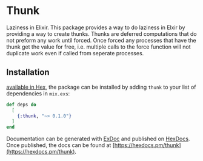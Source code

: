 # Thunk

Laziness in Elixir. This package provides a way to do laziness in Elxir by 
providing a way to create thunks. Thunks are deferred computations that do not
preform any work until forced. Once forced any processes that have the
thunk get the value for free, i.e. multiple calls to the force function will
not duplicate work even if called from seperate processes.

## Installation

[available in Hex](https://hex.pm/docs/publish), the package can be installed
by adding `thunk` to your list of dependencies in `mix.exs`:

```elixir
def deps do
  [
    {:thunk, "~> 0.1.0"}
  ]
end
```

Documentation can be generated with [ExDoc](https://github.com/elixir-lang/ex_doc)
and published on [HexDocs](https://hexdocs.pm). Once published, the docs can
be found at [https://hexdocs.pm/thunk](https://hexdocs.pm/thunk).

